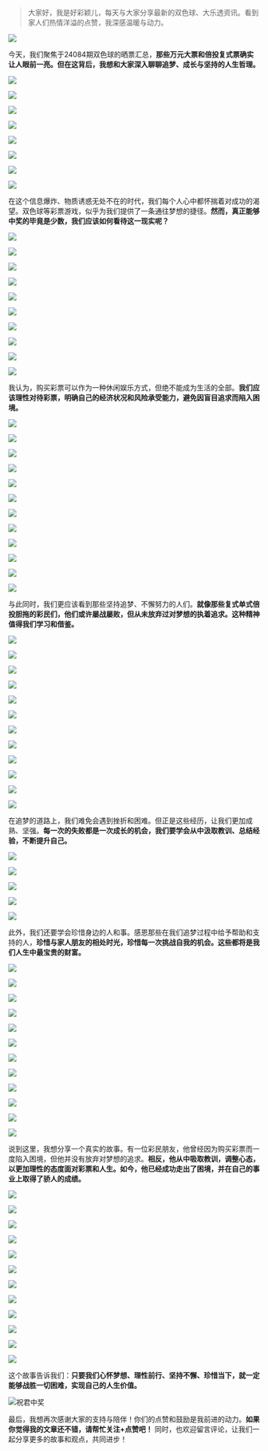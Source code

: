 > 大家好，我是好彩颖儿，每天与大家分享最新的双色球、大乐透资讯。看到家人们热情洋溢的点赞，我深感温暖与动力。

![](https://cdn.jsdelivr.net/gh/wangwenjie1314/PicCDN/2024-7-11/1720660897499-image.png)


今天，我们聚焦于24084期双色球的晒票汇总，**那些万元大票和倍投复式票确实让人眼前一亮。但在这背后，我想和大家深入聊聊追梦、成长与坚持的人生哲理。**


![](https://cdn.jsdelivr.net/gh/wangwenjie1314/PicCDN/2024-7-23/1721725817877-image.png)


![](https://cdn.jsdelivr.net/gh/wangwenjie1314/PicCDN/2024-7-23/1721725753611-image.png)


![](https://cdn.jsdelivr.net/gh/wangwenjie1314/PicCDN/2024-7-23/1721725808276-image.png)

![](https://cdn.jsdelivr.net/gh/wangwenjie1314/PicCDN/2024-7-23/1721725799998-image.png)

![](https://cdn.jsdelivr.net/gh/wangwenjie1314/PicCDN/2024-7-23/1721725792723-image.png)

![](https://cdn.jsdelivr.net/gh/wangwenjie1314/PicCDN/2024-7-23/1721725785286-image.png)

![](https://cdn.jsdelivr.net/gh/wangwenjie1314/PicCDN/2024-7-23/1721725772428-image.png)


![](https://cdn.jsdelivr.net/gh/wangwenjie1314/PicCDN/2024-7-23/1721725835682-image.png)


在这个信息爆炸、物质诱惑无处不在的时代，我们每个人心中都怀揣着对成功的渴望。双色球等彩票游戏，似乎为我们提供了一条通往梦想的捷径。**然而，真正能够中奖的毕竟是少数，我们应该如何看待这一现实呢？**

![](https://cdn.jsdelivr.net/gh/wangwenjie1314/PicCDN/2024-7-23/1721725844463-image.png)

![](https://cdn.jsdelivr.net/gh/wangwenjie1314/PicCDN/2024-7-23/1721725865422-image.png)

![](https://cdn.jsdelivr.net/gh/wangwenjie1314/PicCDN/2024-7-23/1721725856170-image.png)


![](https://cdn.jsdelivr.net/gh/wangwenjie1314/PicCDN/2024-7-23/1721725744904-image.png)


![](https://cdn.jsdelivr.net/gh/wangwenjie1314/PicCDN/2024-7-23/1721725898149-image.png)

![](https://cdn.jsdelivr.net/gh/wangwenjie1314/PicCDN/2024-7-23/1721725883940-image.png)

![](https://cdn.jsdelivr.net/gh/wangwenjie1314/PicCDN/2024-7-23/1721725876889-image.png)

![](https://cdn.jsdelivr.net/gh/wangwenjie1314/PicCDN/2024-7-23/1721725905735-image.png)

![](https://cdn.jsdelivr.net/gh/wangwenjie1314/PicCDN/2024-7-23/1721725917156-image.png)

![](https://cdn.jsdelivr.net/gh/wangwenjie1314/PicCDN/2024-7-23/1721725928028-image.png)



我认为，购买彩票可以作为一种休闲娱乐方式，但绝不能成为生活的全部。**我们应该理性对待彩票，明确自己的经济状况和风险承受能力，避免因盲目追求而陷入困境。**


![](https://cdn.jsdelivr.net/gh/wangwenjie1314/PicCDN/2024-7-23/1721725945505-image.png)

![](https://cdn.jsdelivr.net/gh/wangwenjie1314/PicCDN/2024-7-23/1721725939635-image.png)


![](https://cdn.jsdelivr.net/gh/wangwenjie1314/PicCDN/2024-7-23/1721725955562-image.png)


![](https://cdn.jsdelivr.net/gh/wangwenjie1314/PicCDN/2024-7-23/1721725967786-image.png)


![](https://cdn.jsdelivr.net/gh/wangwenjie1314/PicCDN/2024-7-23/1721726032396-image.png)

![](https://cdn.jsdelivr.net/gh/wangwenjie1314/PicCDN/2024-7-23/1721726024954-image.png)

![](https://cdn.jsdelivr.net/gh/wangwenjie1314/PicCDN/2024-7-23/1721726016681-image.png)

![](https://cdn.jsdelivr.net/gh/wangwenjie1314/PicCDN/2024-7-23/1721726007822-image.png)

![](https://cdn.jsdelivr.net/gh/wangwenjie1314/PicCDN/2024-7-23/1721725987413-image.png)


![](https://cdn.jsdelivr.net/gh/wangwenjie1314/PicCDN/2024-7-23/1721726060179-image.png)

![](https://cdn.jsdelivr.net/gh/wangwenjie1314/PicCDN/2024-7-23/1721726045629-image.png)


![](https://cdn.jsdelivr.net/gh/wangwenjie1314/PicCDN/2024-7-23/1721726073635-image.png)


与此同时，我们更应该看到那些坚持追梦、不懈努力的人们。**就像那些复式单式倍投胆拖的彩民们，他们或许屡战屡败，但从未放弃过对梦想的执着追求。这种精神值得我们学习和借鉴。**


![](https://cdn.jsdelivr.net/gh/wangwenjie1314/PicCDN/2024-7-23/1721726098544-image.png)

![](https://cdn.jsdelivr.net/gh/wangwenjie1314/PicCDN/2024-7-23/1721726088116-image.png)

![](https://cdn.jsdelivr.net/gh/wangwenjie1314/PicCDN/2024-7-23/1721726174675-image.png)

![](https://cdn.jsdelivr.net/gh/wangwenjie1314/PicCDN/2024-7-23/1721726168026-image.png)

![](https://cdn.jsdelivr.net/gh/wangwenjie1314/PicCDN/2024-7-23/1721726160802-image.png)

![](https://cdn.jsdelivr.net/gh/wangwenjie1314/PicCDN/2024-7-23/1721726154634-image.png)

![](https://cdn.jsdelivr.net/gh/wangwenjie1314/PicCDN/2024-7-23/1721726146264-image.png)

![](https://cdn.jsdelivr.net/gh/wangwenjie1314/PicCDN/2024-7-23/1721726134065-image.png)

![](https://cdn.jsdelivr.net/gh/wangwenjie1314/PicCDN/2024-7-23/1721726127629-image.png)

![](https://cdn.jsdelivr.net/gh/wangwenjie1314/PicCDN/2024-7-23/1721726120640-image.png)

![](https://cdn.jsdelivr.net/gh/wangwenjie1314/PicCDN/2024-7-23/1721726114606-image.png)

![](https://cdn.jsdelivr.net/gh/wangwenjie1314/PicCDN/2024-7-23/1721726107396-image.png)


在追梦的道路上，我们难免会遇到挫折和困难。但正是这些经历，让我们更加成熟、坚强。**每一次的失败都是一次成长的机会，我们要学会从中汲取教训、总结经验，不断提升自己。**


![](https://cdn.jsdelivr.net/gh/wangwenjie1314/PicCDN/2024-7-23/1721726243008-image.png)

![](https://cdn.jsdelivr.net/gh/wangwenjie1314/PicCDN/2024-7-23/1721726225317-image.png)

![](https://cdn.jsdelivr.net/gh/wangwenjie1314/PicCDN/2024-7-23/1721726218522-image.png)

![](https://cdn.jsdelivr.net/gh/wangwenjie1314/PicCDN/2024-7-23/1721726205684-image.png)

![](https://cdn.jsdelivr.net/gh/wangwenjie1314/PicCDN/2024-7-23/1721726197829-image.png)


此外，我们还要学会珍惜身边的人和事。感恩那些在我们追梦过程中给予帮助和支持的人，**珍惜与家人朋友的相处时光，珍惜每一次挑战自我的机会。这些都将是我们人生中最宝贵的财富。**


![](https://cdn.jsdelivr.net/gh/wangwenjie1314/PicCDN/2024-7-23/1721726288560-image.png)

![](https://cdn.jsdelivr.net/gh/wangwenjie1314/PicCDN/2024-7-23/1721726282437-image.png)

![](https://cdn.jsdelivr.net/gh/wangwenjie1314/PicCDN/2024-7-23/1721726273699-image.png)

![](https://cdn.jsdelivr.net/gh/wangwenjie1314/PicCDN/2024-7-23/1721726257879-image.png)

![](https://cdn.jsdelivr.net/gh/wangwenjie1314/PicCDN/2024-7-23/1721726307250-image.png)

![](https://cdn.jsdelivr.net/gh/wangwenjie1314/PicCDN/2024-7-23/1721726297906-image.png)

![](https://cdn.jsdelivr.net/gh/wangwenjie1314/PicCDN/2024-7-23/1721726322572-image.png)


![](https://cdn.jsdelivr.net/gh/wangwenjie1314/PicCDN/2024-7-23/1721726330862-image.png)


![](https://cdn.jsdelivr.net/gh/wangwenjie1314/PicCDN/2024-7-23/1721726354009-image.png)


![](https://cdn.jsdelivr.net/gh/wangwenjie1314/PicCDN/2024-7-23/1721726363935-image.png)

![](https://cdn.jsdelivr.net/gh/wangwenjie1314/PicCDN/2024-7-23/1721726380976-image.png)


![](https://cdn.jsdelivr.net/gh/wangwenjie1314/PicCDN/2024-7-23/1721726395558-image.png)

说到这里，我想分享一个真实的故事。有一位彩民朋友，他曾经因为购买彩票而一度陷入困境，但他并没有放弃对梦想的追求。**相反，他从中吸取教训，调整心态，以更加理性的态度面对彩票和人生。如今，他已经成功走出了困境，并在自己的事业上取得了骄人的成绩。**


![](https://cdn.jsdelivr.net/gh/wangwenjie1314/PicCDN/2024-7-23/1721726462122-image.png)

![](https://cdn.jsdelivr.net/gh/wangwenjie1314/PicCDN/2024-7-23/1721726454575-image.png)

![](https://cdn.jsdelivr.net/gh/wangwenjie1314/PicCDN/2024-7-23/1721726441911-image.png)

![](https://cdn.jsdelivr.net/gh/wangwenjie1314/PicCDN/2024-7-23/1721726425476-image.png)

![](https://cdn.jsdelivr.net/gh/wangwenjie1314/PicCDN/2024-7-23/1721726416232-image.png)


![](https://cdn.jsdelivr.net/gh/wangwenjie1314/PicCDN/2024-7-23/1721726475369-image.png)

![](https://cdn.jsdelivr.net/gh/wangwenjie1314/PicCDN/2024-7-23/1721726485675-image.png)

![](https://cdn.jsdelivr.net/gh/wangwenjie1314/PicCDN/2024-7-23/1721726499084-image.png)

![](https://cdn.jsdelivr.net/gh/wangwenjie1314/PicCDN/2024-7-23/1721726506794-image.png)


![](https://cdn.jsdelivr.net/gh/wangwenjie1314/PicCDN/2024-7-23/1721726534443-image.png)


![](https://cdn.jsdelivr.net/gh/wangwenjie1314/PicCDN/2024-7-23/1721726545938-image.png)


![](https://cdn.jsdelivr.net/gh/wangwenjie1314/PicCDN/2024-7-23/1721726557583-image.png)


这个故事告诉我们：**只要我们心怀梦想、理性前行、坚持不懈、珍惜当下，就一定能够战胜一切困难，实现自己的人生价值。**

![祝君中奖](https://cdn.jsdelivr.net/gh/wangwenjie1314/PicCDN/2024-7-2/1719895899393-image.png)


最后，我想再次感谢大家的支持与陪伴！你们的点赞和鼓励是我前进的动力。**如果你觉得我的文章还不错，请帮忙关注+点赞吧！** 同时，也欢迎留言评论，让我们一起分享更多的故事和观点，共同进步！